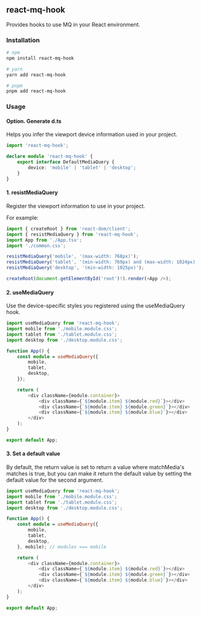 ## react-mq-hook

Provides hooks to use MQ in your React environment.

### Installation

```bash
# npm
npm install react-mq-hook

# yarn
yarn add react-mq-hook

# pnpm
pnpm add react-mq-hook
```

### Usage

#### Option. Generate d.ts

Helps you infer the viewport device information used in your project.

```typescript
import 'react-mq-hook';

declare module 'react-mq-hook' {
    export interface DefaultMediaQuery {
        device: 'mobile' | 'tablet' | 'desktop';
    }
}
```

#### 1. resistMediaQuery

Register the viewport information to use in your project.

For example:

```typescript
import { createRoot } from 'react-dom/client';
import { resistMediaQuery } from 'react-mq-hook';
import App from './App.tsx';
import './common.css';

resistMediaQuery('mobile', '(max-width: 768px)');
resistMediaQuery('tablet', '(min-width: 769px) and (max-width: 1024px)');
resistMediaQuery('desktop', '(min-width: 1025px)');

createRoot(document.getElementById('root')!).render(<App />);
```

#### 2. useMediaQuery

Use the device-specific styles you registered using the useMediaQuery hook.

```typescript
import useMediaQuery from 'react-mq-hook';
import mobile from './mobile.module.css';
import tablet from './tablet.module.css';
import desktop from './desktop.module.css';

function App() {
    const module = useMediaQuery({
        mobile,
        tablet,
        desktop,
    });

    return (
        <div className={module.container}>
            <div className={`${module.item} ${module.red}`}></div>
            <div className={`${module.item} ${module.green}`}></div>
            <div className={`${module.item} ${module.blue}`}></div>
        </div>
    );
}

export default App;
```

#### 3. Set a default value

By default, the return value is set to return a value where matchMedia's matches is true, but you can make it return the default value by setting the default value for the second argument.

```typescript
import useMediaQuery from 'react-mq-hook';
import mobile from './mobile.module.css';
import tablet from './tablet.module.css';
import desktop from './desktop.module.css';

function App() {
    const module = useMediaQuery({
        mobile,
        tablet,
        desktop,
    }, mobile); // modules === mobile

    return (
        <div className={module.container}>
            <div className={`${module.item} ${module.red}`}></div>
            <div className={`${module.item} ${module.green}`}></div>
            <div className={`${module.item} ${module.blue}`}></div>
        </div>
    );
}

export default App;
```
